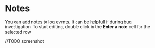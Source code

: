 # Notes #

You can add notes to log events. It can be helpfull if during bug investigation. To start editing, double click in the **Enter a note** cell for the selected row.

//TODO screenshot
